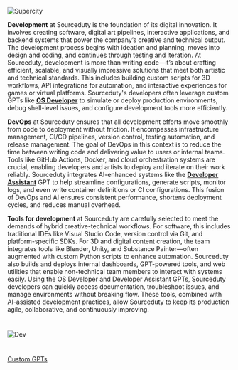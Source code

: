 ![Supercity](https://github.com/user-attachments/assets/4f6428d7-ad95-4171-b305-bfaadc1b337e)

**Development** at Sourceduty is the foundation of its digital innovation. It involves creating software, digital art pipelines, interactive applications, and backend systems that power the company’s creative and technical output. The development process begins with ideation and planning, moves into design and coding, and continues through testing and iteration. At Sourceduty, development is more than writing code—it’s about crafting efficient, scalable, and visually impressive solutions that meet both artistic and technical standards. This includes building custom scripts for 3D workflows, API integrations for automation, and interactive experiences for games or virtual platforms. Sourceduty's developers often leverage custom GPTs like **[OS Developer](https://chatgpt.com/g/g-2Ucol4HeB-os-developer)** to simulate or deploy production environments, debug shell-level issues, and configure development tools more efficiently.

**DevOps** at Sourceduty ensures that all development efforts move smoothly from code to deployment without friction. It encompasses infrastructure management, CI/CD pipelines, version control, testing automation, and release management. The goal of DevOps in this context is to reduce the time between writing code and delivering value to users or internal teams. Tools like GitHub Actions, Docker, and cloud orchestration systems are crucial, enabling developers and artists to deploy and iterate on their work reliably. Sourceduty integrates AI-enhanced systems like the **[Developer Assistant](https://chatgpt.com/g/g-6813dc82860881919f01747f981ae0ed-developer-assistant)** GPT to help streamline configurations, generate scripts, monitor logs, and even write container definitions or CI configurations. This fusion of DevOps and AI ensures consistent performance, shortens deployment cycles, and reduces manual overhead.

**Tools for development** at Sourceduty are carefully selected to meet the demands of hybrid creative-technical workflows. For software, this includes traditional IDEs like Visual Studio Code, version control via Git, and platform-specific SDKs. For 3D and digital content creation, the team integrates tools like Blender, Unity, and Substance Painter—often augmented with custom Python scripts to enhance automation. Sourceduty also builds and deploys internal dashboards, GPT-powered tools, and web utilities that enable non-technical team members to interact with systems easily. Using the OS Developer and Developer Assistant GPTs, Sourceduty developers can quickly access documentation, troubleshoot issues, and manage environments without breaking flow. These tools, combined with AI-assisted development practices, allow Sourceduty to keep its production agile, collaborative, and continuously improving.

#
![Dev](https://github.com/user-attachments/assets/49f06f1c-b63a-4912-8095-638f189ed674)
#

[Custom GPTs](https://github.com/sourceduty/Custom_GPTs)
